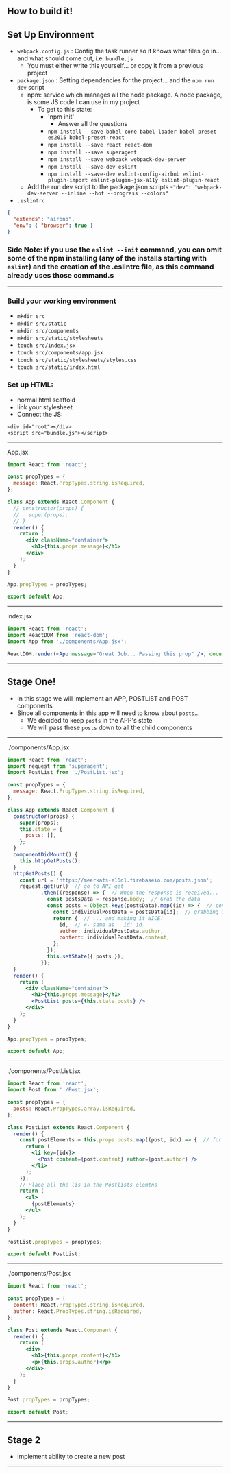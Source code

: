 ## How to build it!

## Set Up Environment
- `webpack.config.js` :  Config the task runner so it knows what files go in... and what should come out, i.e. `bundle.js`
  - You must either write this yourself... or copy it from a previous project
- `package.json` : Setting dependencies for the project... and the `npm run dev` script
  - npm:  service which manages all the node package.  A node package, is some JS code I can use in my project
    - To get to this state:
      - 'npm init'
        - Answer all the questions
      - `npm install --save babel-core babel-loader babel-preset-es2015 babel-preset-react`
      - `npm install --save react react-dom`
      - `npm install --save superagent`
      - `npm install --save webpack webpack-dev-server`
      - `npm install --save-dev eslint`
      - `npm install --save-dev eslint-config-airbnb eslint-plugin-import eslint-plugin-jsx-a11y eslint-plugin-react`
  - Add the run dev script to the package.json scripts
    -`"dev": "webpack-dev-server --inline --hot --progress --colors"`
- `.eslintrc`
```json
{
  "extends": "airbnb",
  "env": { "browser": true }
}
```
### Side Note: if you use the `eslint --init` command, you can omit some of the npm installing (any of the installs starting with `eslint`) and the creation of the .eslintrc file, as this command already uses those command.s



---

### Build your working environment
- `mkdir src`
- `mkdir src/static`
- `mkdir src/components`
- `mkdir src/static/stylesheets`
- `touch src/index.jsx`
- `touch src/components/app.jsx`
- `touch src/static/stylesheets/styles.css`
- `touch src/static/index.html`

### Set up HTML:
- normal html scaffold
- link your stylesheet
- Connect the JS:
```
<div id="root"></div>
<script src="bundle.js"></script>
```

---


App.jsx
```jsx
import React from 'react';

const propTypes = {
  message: React.PropTypes.string.isRequired,
};

class App extends React.Component {
  // constructor(props) {
  //   super(props);
  // }
  render() {
    return (
      <div className="container">
        <h1>{this.props.message}</h1>
      </div>
    );
  }
}

App.propTypes = propTypes;

export default App;

```

---

index.jsx
```jsx
import React from 'react';
import ReactDOM from 'react-dom';
import App from './components/App.jsx';

ReactDOM.render(<App message="Great Job... Passing this prop" />, document.querySelector('#root'));
```

---


## Stage One!
- In this stage we will implement an APP, POSTLIST and POST components
- Since all components in this app will need to know about `posts`...
  - We decided to keep `posts` in the APP's state
  - We will pass these `posts` down to all the child components


---

./components/App.jsx
```jsx
import React from 'react';
import request from 'superagent';
import PostList from './PostList.jsx';

const propTypes = {
  message: React.PropTypes.string.isRequired,
};

class App extends React.Component {
  constructor(props) {
    super(props);
    this.state = {
      posts: [],
    };
  }
  componentDidMount() {
    this.httpGetPosts();
  }
  httpGetPosts() {
    const url = 'https://meerkats-e16d1.firebaseio.com/posts.json';
    request.get(url)  // go to API get
           .then((response) => {  // When the response is received...
             const postsData = response.body;  // Grab the data
             const posts = Object.keys(postsData).map((id) => {  // conver their data.... into nice clean objects
               const individualPostData = postsData[id];  // grabbing indiviudal data record
               return {  // ... and making it NICE!
                 id,  // <- same as   id: id
                 author: individualPostData.author,
                 content: individualPostData.content,
               };
             });
             this.setState({ posts });
           });
  }
  render() {
    return (
      <div className="container">
        <h1>{this.props.message}</h1>
        <PostList posts={this.state.posts} />
      </div>
    );
  }
}

App.propTypes = propTypes;

export default App;

```


---

./components/PostList.jsx
```jsx
import React from 'react';
import Post from './Post.jsx';

const propTypes = {
  posts: React.PropTypes.array.isRequired,
};

class PostList extends React.Component {
  render() {
    const postElements = this.props.posts.map((post, idx) => {  // for each of the posts... give an li
      return (
        <li key={idx}>
          <Post content={post.content} author={post.author} />
        </li>
      );
    });
    // Place all the lis in the Postlists elemtns
    return (
      <ul>
        {postElements}
      </ul>
    );
  }
}

PostList.propTypes = propTypes;

export default PostList;
```


---

./components/Post.jsx
```jsx
import React from 'react';

const propTypes = {
  content: React.PropTypes.string.isRequired,
  author: React.PropTypes.string.isRequired,
};

class Post extends React.Component {
  render() {
    return (
      <div>
        <h1>{this.props.content}</h1>
        <p>{this.props.author}</p>
      </div>
    );
  }
}

Post.propTypes = propTypes;

export default Post;
```



---

## Stage 2
- implement ability to create a new post


---
